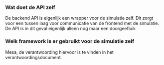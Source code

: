 ### Wat doet de API zelf
De backend API is eigenlijk een wrapper voor de simulatie zelf. Dit zorgt voor een tussen laag voor communicatie van de frontend met de simulatie. De API is in dit geval eigenlijk alleen nog maar een doorgeefluik

### Welk framework is er gebruikt voor de simulatie zelf
Mesa, de verantwoording hiervoor is te vinden in het verantwoordingsdocument.
